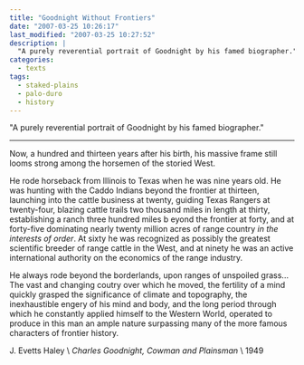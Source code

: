 ```yaml
---
title: "Goodnight Without Frontiers"
date: "2007-03-25 10:26:17"
last_modified: "2007-03-25 10:27:52"
description: |
  "A purely reverential portrait of Goodnight by his famed biographer."
categories:
  - texts
tags:
  - staked-plains
  - palo-duro
  - history  
---
```

  "A purely reverential portrait of Goodnight by his famed biographer."
  
***

Now, a hundred and thirteen years after his birth, his massive frame still looms strong among the horsemen of the storied West.

He rode horseback from Illinois to Texas when he was nine years old. He was hunting with the Caddo Indians beyond the frontier at thirteen, launching into the cattle business at twenty, guiding Texas Rangers at twenty-four, blazing cattle trails two thousand miles in length at thirty, establishing a ranch three hundred miles b eyond the frontier at forty, and at forty-five dominating nearly twenty million acres of range country _in the interests of order_. At sixty he was recognized as possibly the greatest scientific  breeder of range cattle in the West, and at ninety he was an active international authority on the economics of the range industry.

He always rode beyond the borderlands, upon ranges of unspoiled grass... The vast and changing coutry over which he moved, the fertility of a mind quickly grasped the significance of climate and topography, the inexhaustible engery of his mind and body, and the long period through which he constantly applied himself to the Western World, operated to produce in this man  an ample nature surpassing many of the more famous characters of frontier history.

J. Evetts Haley  \\
_Charles Goodnight, Cowman and Plainsman_  \\
1949
